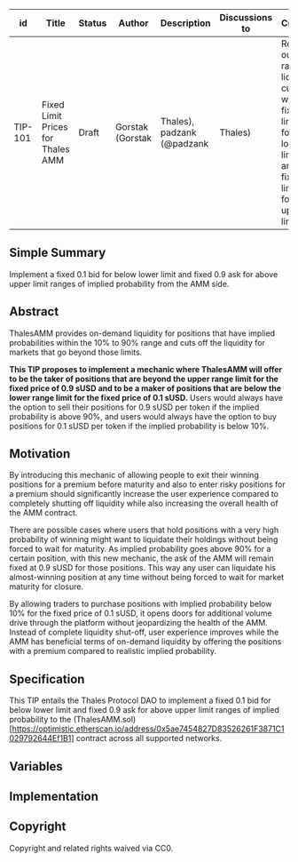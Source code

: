 | id | Title | Status | Author | Description | Discussions to | Created |
| ----------- | ----------- | ----------- | ----------- | ----------- | ----------- | ----------- |
| TIP-101 | Fixed Limit Prices for Thales AMM | Draft | Gorstak (Gorstak | Thales), padzank (@padzank | Thales) | Replace out-of-range liquidity cutoff with fixed limit bid for lower limit and fixed limit ask for upper limit | https://discord.gg/rPpPcMXSeU | 2022-11-14

## Simple Summary
 
Implement a fixed 0.1 bid for below lower limit and fixed 0.9 ask for above upper limit ranges of implied probability from the AMM side.

## Abstract

ThalesAMM provides on-demand liquidity for positions that have implied probabilities within the 10% to 90% range and cuts off the liquidity for markets that go beyond those limits.  

**This TIP proposes to implement a mechanic where ThalesAMM will offer to be the taker of positions that are beyond the upper range limit for the fixed price of 0.9 sUSD and to be a maker of positions that are below the lower range limit for the fixed price of 0.1 sUSD.** Users would always have the option to sell their positions for 0.9 sUSD per token if the implied probability is above 90%, and users would always have the option to buy positions for 0.1 sUSD per token if the implied probability is below 10%.  

## Motivation
 
By introducing this mechanic of allowing people to exit their winning positions for a premium before maturity and also to enter risky positions for a premium should significantly increase the user experience compared to completely shutting off liquidity while also increasing the overall health of the AMM contract.  
  
There are possible cases where users that hold positions with a very high probability of winning might want to liquidate their holdings without being forced to wait for maturity. As implied probability goes above 90% for a certain position, with this new mechanic, the ask of the AMM will remain fixed at 0.9 sUSD for those positions. This way any user can liquidate his almost-winning position at any time without being forced to wait for market maturity for closure.  
  
By allowing traders to purchase positions with implied probability below 10% for the fixed price of 0.1 sUSD, it opens doors for additional volume drive through the platform without jeopardizing the health of the AMM. Instead of complete liquidity shut-off, user experience improves while the AMM has beneficial terms of on-demand liquidity by offering the positions with a premium compared to realistic implied probability.

## Specification 

This TIP entails the Thales Protocol DAO to implement a fixed 0.1 bid for below lower limit and fixed 0.9 ask for above upper limit ranges of implied probability to the (ThalesAMM.sol)[https://optimistic.etherscan.io/address/0x5ae7454827D83526261F3871C1029792644Ef1B1]  contract across all supported networks.

## Variables
 
## Implementation
 
## Copyright
 
Copyright and related rights waived via CC0.